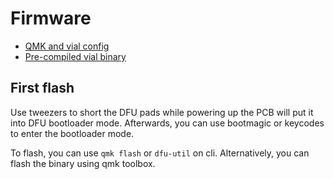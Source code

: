 # Firmware

- [QMK and vial config](https://github.com/sporkus/qmk_userspace/tree/main/keyboards/sporkus/capybully)
- [Pre-compiled vial binary](./sporkus_capybully_vial.bin)

## First flash
Use tweezers to short the DFU pads while powering up the PCB will put it into DFU bootloader mode. Afterwards, you can use bootmagic or keycodes to enter the bootloader mode.

To flash, you can use `qmk flash` or `dfu-util` on cli. Alternatively, you can flash the binary using qmk toolbox.

